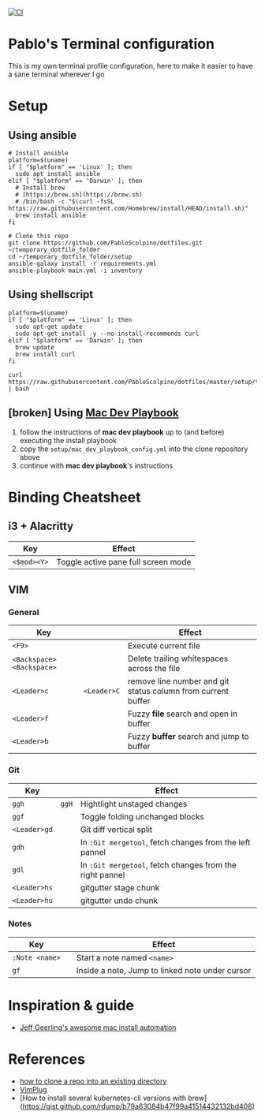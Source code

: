 [![CI](https://github.com/PabloScolpino/dotfiles/actions/workflows/ci.yml/badge.svg)](https://github.com/PabloScolpino/dotfiles/actions/workflows/ci.yml)

# Pablo's Terminal configuration
This is my own terminal profile configuration, here to make it easier to have a sane terminal wherever I go

# Setup


## Using ansible

    # Install ansible
    platform=$(uname)
    if [ "$platform" == 'Linux' ]; then
      sudo apt install ansible
    elif [ "$platform" == 'Darwin' ]; then
      # Install brew
      # [https://brew.sh](https://brew.sh)
      # /bin/bash -c "$(curl -fsSL https://raw.githubusercontent.com/Homebrew/install/HEAD/install.sh)"
      brew install ansible
    fi

    # Clone this repo
    git clone https://github.com/PabloScolpino/dotfiles.git ~/temporary_dotfile_folder
    cd ~/temporary_dotfile_folder/setup
    ansible-galaxy install -r requirements.yml
    ansible-playbook main.yml -i inventory

## Using shellscript

    platform=$(uname)
    if [ "$platform" == 'Linux' ]; then
      sudo apt-get update
      sudo apt-get install -y --no-install-recommends curl
    elif [ "$platform" == 'Darwin' ]; then
      brew update
      brew install curl
    fi

    curl https://raw.githubusercontent.com/PabloScolpino/dotfiles/master/setup/terminal_setup.sh | bash

## [broken] Using [Mac Dev Playbook](https://github.com/geerlingguy/mac-dev-playbook)

1. follow the instructions of **mac dev playbook** up to (and before) executing the install playbook
1. copy the `setup/mac_dev_playbook_config.yml` into the clone repository above
1. continue with **mac dev playbook**'s instructions

# Binding Cheatsheet

## i3 + Alacritty

|Key|Effect|
|-|-|
|`<$mod><Y>`|Toggle active pane full screen mode|

## VIM

### General
|Key||Effect|
|-|-|-|
|`<F9>`||Execute current file|
|`<Backspace><Backspace>`||Delete trailing whitespaces across the file|
|`<Leader>c`|`<Leader>C`|remove line number and git status column from current buffer|
|`<Leader>f`||Fuzzy **file** search and open in buffer|
|`<Leader>b`||Fuzzy **buffer** search and jump to buffer|

### Git

|Key||Effect|
|-|-|-|
|`ggh`|`ggH`|Hightlight unstaged changes|
|`ggf`||Toggle folding unchanged blocks|
|`<Leader>gd`||Git diff vertical split|
|`gdh`||In `:Git mergetool`, fetch changes from the left pannel|
|`gdl`||In `:Git mergetool`, fetch changes from the right pannel|
|`<Leader>hs`||gitgutter stage chunk|
|`<Leader>hu`||gitgutter undo chunk|

### Notes
|Key||Effect|
|-|-|-|
|`:Note <name>`||Start a note named `<name>`|
|`gf`||Inside a note, Jump to linked note under cursor|

# Inspiration & guide
* [Jeff Geerling's awesome mac install automation](https://github.com/geerlingguy/mac-dev-playbook)

# References
* [how to clone a repo into an existing directory](http://stackoverflow.com/questions/2411031/how-do-i-clone-into-a-non-empty-directory)
* [VimPlug](https://github.com/junegunn/vim-plug)
* [How to install several kubernetes-cli versions with brew] (https://gist.github.com/rdump/b79a63084b47f99a41514432132bd408)
